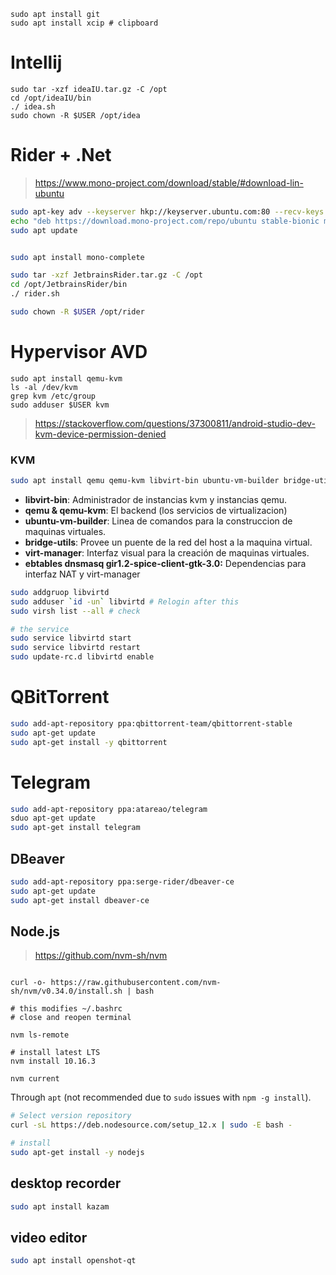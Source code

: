 

```
sudo apt install git
sudo apt install xcip # clipboard
```

# Intellij

```
sudo tar -xzf ideaIU.tar.gz -C /opt
cd /opt/ideaIU/bin
./ idea.sh
sudo chown -R $USER /opt/idea
```



#  Rider + .Net

> https://www.mono-project.com/download/stable/#download-lin-ubuntu

```bash
sudo apt-key adv --keyserver hkp://keyserver.ubuntu.com:80 --recv-keys 3FA7E0328081BFF6A14DA29AA6A19B38D3D831EF
echo "deb https://download.mono-project.com/repo/ubuntu stable-bionic main" | sudo tee /etc/apt/sources.list.d/mono-official-stable.list
sudo apt update


sudo apt install mono-complete
```

```bash
sudo tar -xzf JetbrainsRider.tar.gz -C /opt
cd /opt/JetbrainsRider/bin
./ rider.sh

sudo chown -R $USER /opt/rider
```



# Hypervisor AVD

```
sudo apt install qemu-kvm
ls -al /dev/kvm
grep kvm /etc/group
sudo adduser $USER kvm
```

> https://stackoverflow.com/questions/37300811/android-studio-dev-kvm-device-permission-denied



### KVM

```bash
sudo apt install qemu qemu-kvm libvirt-bin ubuntu-vm-builder bridge-utils virt-manager ebtables dnsmasq gir1.2-spice-client-gtk-3.0
```

- **libvirt-bin**: Administrador de instancias kvm y instancias qemu.
- **qemu & qemu-kvm**: El backend (los servicios de virtualizacion)
- **ubuntu-vm-builder**: Linea de comandos para la construccion de maquinas virtuales.
- **bridge-utils**: Provee un puente de la red del host a la maquina virtual.
- **virt-manager**: Interfaz visual para la creación de maquinas virtuales.
- **ebtables dnsmasq gir1.2-spice-client-gtk-3.0:** Dependencias para interfaz NAT y virt-manager

```bash
sudo addgruop libvirtd
sudo adduser `id -un` libvirtd # Relogin after this
sudo virsh list --all # check 
```

```bash
# the service
sudo service libvirtd start
sudo service libvirtd restart
sudo update-rc.d libvirtd enable
```



# QBitTorrent

```bash
sudo add-apt-repository ppa:qbittorrent-team/qbittorrent-stable
sudo apt-get update
sudo apt-get install -y qbittorrent
```

# Telegram

```bash
sudo add-apt-repository ppa:atareao/telegram
sduo apt-get update
sudo apt-get install telegram
```

## DBeaver

```bash
sudo add-apt-repository ppa:serge-rider/dbeaver-ce
sudo apt-get update
sudo apt-get install dbeaver-ce
```

## Node.js

>https://github.com/nvm-sh/nvm

```

curl -o- https://raw.githubusercontent.com/nvm-sh/nvm/v0.34.0/install.sh | bash

# this modifies ~/.bashrc
# close and reopen terminal

nvm ls-remote

# install latest LTS
nvm install 10.16.3

nvm current
```

Through `apt` (not recommended due to `sudo` issues with `npm -g install`).

```bash
# Select version repository
curl -sL https://deb.nodesource.com/setup_12.x | sudo -E bash -

# install
sudo apt-get install -y nodejs
```

## desktop recorder
```bash
sudo apt install kazam
```

## video editor
```bash
sudo apt install openshot-qt
```